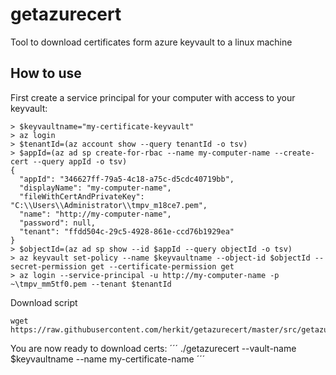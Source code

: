 # getazurecert
Tool to download certificates form azure keyvault to a linux machine

## How to use

First create a service principal for your computer with access to your keyvault:
```
> $keyvaultname="my-certificate-keyvault"
> az login
> $tenantId=(az account show --query tenantId -o tsv)
> $appId=(az ad sp create-for-rbac --name my-computer-name --create-cert --query appId -o tsv)
{
  "appId": "346627ff-79a5-4c18-a75c-d5cdc40719bb",
  "displayName": "my-computer-name",
  "fileWithCertAndPrivateKey": "C:\\Users\\Administrator\\tmpv_m18ce7.pem",
  "name": "http://my-computer-name",
  "password": null,
  "tenant": "ffdd504c-29c5-4928-861e-ccd76b1929ea"
}
> $objectId=(az ad sp show --id $appId --query objectId -o tsv)
> az keyvault set-policy --name $keyvaultname --object-id $objectId --secret-permission get --certificate-permission get
> az login --service-principal -u http://my-computer-name -p ~\tmpv_mm5tf0.pem --tenant $tenantId
```

Download script
```
wget https://raw.githubusercontent.com/herkit/getazurecert/master/src/getazurecert
```

You are now ready to download certs:
´´´
./getazurecert --vault-name $keyvaultname --name my-certificate-name
´´´
